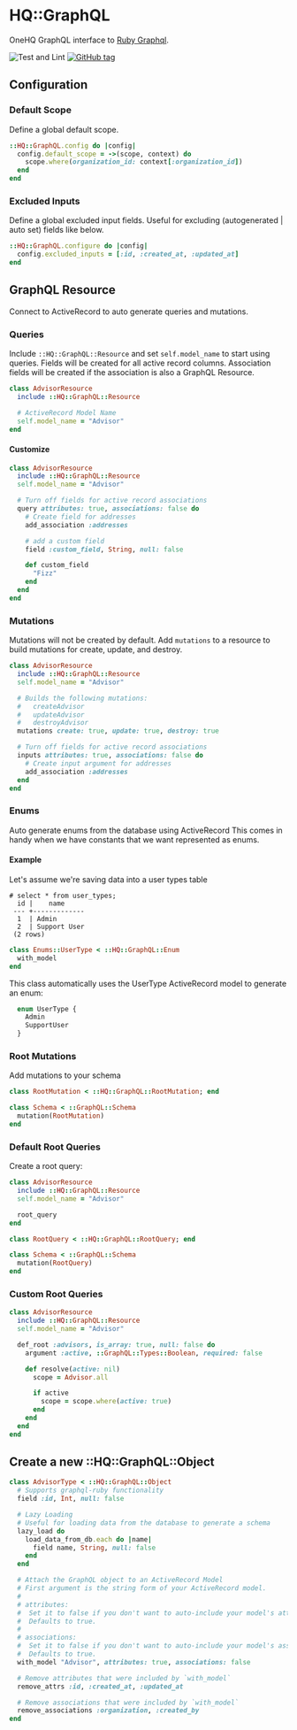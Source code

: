 # HQ::GraphQL

OneHQ GraphQL interface to [Ruby Graphql](https://github.com/rmosolgo/graphql-ruby).

![Test and Lint](https://github.com/OneHQ/hq-graphql/workflows/Test%20and%20Lint/badge.svg)
[![GitHub tag](https://img.shields.io/github/tag/OneHQ/hq-graphql.svg)](https://github.com/OneHQ/hq-graphql)

## Configuration

### Default Scope
Define a global default scope.

```ruby
::HQ::GraphQL.config do |config|
  config.default_scope = ->(scope, context) do
    scope.where(organization_id: context[:organization_id])
  end
end
```

### Excluded Inputs
Define a global excluded input fields. Useful for excluding (autogenerated | auto set) fields like below.

```ruby
::HQ::GraphQL.configure do |config|
  config.excluded_inputs = [:id, :created_at, :updated_at]
end
```

## GraphQL Resource
Connect to ActiveRecord to auto generate queries and mutations.

### Queries
Include `::HQ::GraphQL::Resource` and set `self.model_name` to start using queries.
Fields will be created for all active record columns. Association fields will be created if the association
is also a GraphQL Resource.

```ruby
class AdvisorResource
  include ::HQ::GraphQL::Resource

  # ActiveRecord Model Name
  self.model_name = "Advisor"
end
```

#### Customize
```ruby
class AdvisorResource
  include ::HQ::GraphQL::Resource
  self.model_name = "Advisor"

  # Turn off fields for active record associations
  query attributes: true, associations: false do
    # Create field for addresses
    add_association :addresses

    # add a custom field
    field :custom_field, String, null: false

    def custom_field
      "Fizz"
    end
  end
end
```

### Mutations
Mutations will not be created by default. Add `mutations` to a resource to build mutations for create, update, and destroy.

```ruby
class AdvisorResource
  include ::HQ::GraphQL::Resource
  self.model_name = "Advisor"

  # Builds the following mutations:
  #   createAdvisor
  #   updateAdvisor
  #   destroyAdvisor
  mutations create: true, update: true, destroy: true

  # Turn off fields for active record associations
  inputs attributes: true, associations: false do
    # Create input argument for addresses
    add_association :addresses
  end
end
```

### Enums
Auto generate enums from the database using ActiveRecord
This comes in handy when we have constants that we want represented as enums.

#### Example
Let's assume we're saving data into a user types table
```postgresl
# select * from user_types;
  id |    name    
 --- +-------------
  1  | Admin  
  2  | Support User
 (2 rows)
```

```ruby
class Enums::UserType < ::HQ::GraphQL::Enum
  with_model
end
```
This class automatically uses the UserType ActiveRecord model to generate an enum:
```graphql
  enum UserType {
    Admin
    SupportUser
  }
```

### Root Mutations
Add mutations to your schema

```ruby
class RootMutation < ::HQ::GraphQL::RootMutation; end

class Schema < ::GraphQL::Schema
  mutation(RootMutation)
end
```

### Default Root Queries
Create a root query:
```ruby
class AdvisorResource
  include ::HQ::GraphQL::Resource
  self.model_name = "Advisor"

  root_query
end

class RootQuery < ::HQ::GraphQL::RootQuery; end

class Schema < ::GraphQL::Schema
  mutation(RootQuery)
end
```

### Custom Root Queries
```ruby
class AdvisorResource
  include ::HQ::GraphQL::Resource
  self.model_name = "Advisor"

  def_root :advisors, is_array: true, null: false do
    argument :active, ::GraphQL::Types::Boolean, required: false

    def resolve(active: nil)
      scope = Advisor.all

      if active
        scope = scope.where(active: true)
      end
    end
  end
end
```

## Create a new ::HQ::GraphQL::Object
```ruby
class AdvisorType < ::HQ::GraphQL::Object
  # Supports graphql-ruby functionality
  field :id, Int, null: false

  # Lazy Loading
  # Useful for loading data from the database to generate a schema
  lazy_load do
    load_data_from_db.each do |name|
      field name, String, null: false
    end
  end

  # Attach the GraphQL object to an ActiveRecord Model
  # First argument is the string form of your ActiveRecord model.
  #
  # attributes:
  #  Set it to false if you don't want to auto-include your model's attributes.
  #  Defaults to true.
  #
  # associations:
  #  Set it to false if you don't want to auto-include your model's associations.
  #  Defaults to true.
  with_model "Advisor", attributes: true, associations: false

  # Remove attributes that were included by `with_model`
  remove_attrs :id, :created_at, :updated_at

  # Remove associations that were included by `with_model`
  remove_associations :organization, :created_by
end
```
